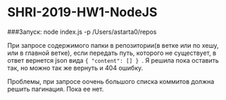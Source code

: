 # SHRI-2019-HW1-NodeJS

###Запуск:
    node index.js -p /Users/astarta0/repos

При запросе содержимого папки в репозитории(в ветке или по хешу, или в главной ветке), если передать путь, которого не существует, 
в ответ вернется json вида 
`{
    "content": []
  }
`. Я решила пока оставить так, но можно так же вернуть и 404 ошибку.


Проблемы, при запросе оочень большого списка коммитов должна решить пагинация. Пока ее нет.
